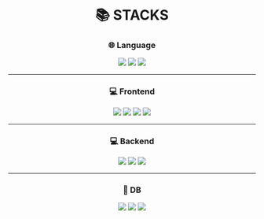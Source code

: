 <div align=center><h1>📚 STACKS</h1></div>

<div align=center> 
  <h3>🌐 Language</h3>
  <img src="https://img.shields.io/badge/java-007396?style=for-the-badge&logo=java&logoColor=white"> 
  <img src="https://img.shields.io/badge/c++-00599C?style=for-the-badge&logo=c%2B%2B&logoColor=white">
  <img src="https://img.shields.io/badge/python-3776AB?style=for-the-badge&logo=python&logoColor=white"> 
  <hr>
  
  <h3>💻 Frontend</h3>
  <img src="https://img.shields.io/badge/html5-E34F26?style=for-the-badge&logo=html5&logoColor=white"> 
  <img src="https://img.shields.io/badge/css-1572B6?style=for-the-badge&logo=css3&logoColor=white"> 
  <img src="https://img.shields.io/badge/javascript-F7DF1E?style=for-the-badge&logo=javascript&logoColor=black"> 
  <img src="https://img.shields.io/badge/react-61DAFB?style=for-the-badge&logo=react&logoColor=black"> 
  <hr>
  
  <h3>💻 Backend</h3>
  <img src="https://img.shields.io/badge/spring-6DB33F?style=for-the-badge&logo=spring&logoColor=white"> 
  <img src="https://img.shields.io/badge/express-000000?style=for-the-badge&logo=express&logoColor=white">
  <img src="https://img.shields.io/badge/bootstrap-7952B3?style=for-the-badge&logo=bootstrap&logoColor=white">
  <hr>

  <h3>📜 DB</h3>
  <img src="https://img.shields.io/badge/postgresql-4169E1?style=for-the-badge&logo=postgresql&logoColor=white"/>
  <img src="https://img.shields.io/badge/mysql-4479A1?style=for-the-badge&logo=mysql&logoColor=white">  
  <img src="https://img.shields.io/badge/mongoDB-47A248?style=for-the-badge&logo=MongoDB&logoColor=white">
</div>
